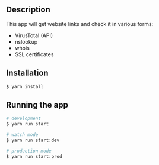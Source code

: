 
## Description
This app will get website links and check it in various forms:
- VirusTotal (API)
- nslookup
- whois
- SSL certificates

## Installation

```bash
$ yarn install
```

## Running the app

```bash
# development
$ yarn run start

# watch mode
$ yarn run start:dev

# production mode
$ yarn run start:prod
```

